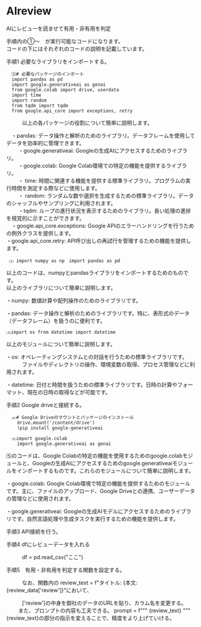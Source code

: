 # AIreview
AIにレビューを読ませて有用・非有用を判定  


手順内の①～　が実行可能なコードになります。  
コードの下にはそれぞれのコードの説明を記載しています。  


手順1 必要なライブラリをインポートする。  

      ⑴# 必要なパッケージのインポート
      import pandas as pd
      import google.generativeai as genai
      from google.colab import drive, userdata
      import time
      import random
      from tqdm import tqdm
      from google.api_core import exceptions, retry   

  
  　　　以上の各パッケージの役割について簡単に説明します。  
    
   　・pandas: データ操作と解析のためのライブラリ。データフレームを使用してデータを効率的に管理できます。  
　　 ・google.generativeai: Googleの生成AIにアクセスするためのライブラリ。  
　　 ・google.colab: Google Colab環境での特定の機能を提供するライブラリ。  
　　 ・ time: 時間に関連する機能を提供する標準ライブラリ。プログラムの実行時間を測定する際などに使用します。  
　　 ・ random: ランダムな数や選択を生成するための標準ライブラリ。データのシャッフルやサンプリングに利用されます。  
　　 ・tqdm: ループの進行状況を表示するためのライブラリ。長い処理の進捗を視覚的に示すことができます。  
   　・google.api_core.exceptions: Google APIのエラーハンドリングを行うための例外クラスを提供します。  
     ・google.api_core.retry: API呼び出しの再試行を管理するための機能を提供します。  

     ⑵ import numpy as np　import pandas as pd 
     
以上のコードは、numpyとpandasライブラリをインポートするためのものです。  
以上のライブラリについて簡単に説明します。  

・numpy: 数値計算や配列操作のためのライブラリです。

・pandas: データ操作と解析のためのライブラリです。特に、表形式のデータ（データフレーム）を扱うのに便利です。  

    ⑶import os from datetime import datetime  

    
以上のモジュールについて簡単に説明します。  

・os: オペレーティングシステムとの対話を行うための標準ライブラリです。  
　　　ファイルやディレクトリの操作、環境変数の取得、プロセス管理などに利用されます。

・datetime: 日付と時間を扱うための標準ライブラリです。日時の計算やフォーマット、現在の日時の取得などが可能です。



     
    

      

手順2 Google driveと接続する。  

      ⑷# Google Driveのマウントとパッケージのインストール
        drive.mount('/content/drive')
        !pip install google-generativeai  

      ⑸import google.colab
        import google.generativeai as genai  
        

⑸のコードは、Google Colabの特定の機能を使用するためのgoogle.colabモジュールと、Googleの生成AIにアクセスするためのgoogle.generativeaiモジュールをインポートするものです。これらのモジュールについて簡単に説明します。

・google.colab: Google Colab環境で特定の機能を提供するためのモジュールです。主に、ファイルのアップロード、Google Driveとの連携、ユーザーデータの管理などに使用されます。

・google.generativeai: Googleの生成AIモデルにアクセスするためのライブラリです。自然言語処理や生成タスクを実行するための機能を提供します。



手順3 API接続を行う。  

手順4 dfにレビューデータを入れる  

　　　df = pd.read_csv("ここ")  
   
手順5　有用・非有用を判定する関数を設定する。  

　　　なお、関数内の review_text = f"タイトル: {本文: {review_data['review']}"において、  
    
　　　['review']の中身を御社のデータのURLを貼り、カラム名を変更する。  
   　　
     また、プロンプトの内容も工夫できる。
     prompt = f"""
     {review_text}
     """
      {review_text}の部分の指示を変えることで、精度をより上げていける。
     
     
